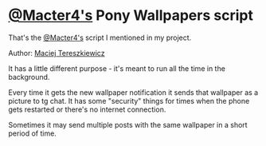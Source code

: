 # [@Macter4's][GitHub Macter4] Pony Wallpapers script
That's the [@Macter4's][GitHub Macter4] script I mentioned in my project.

Author: [Maciej Tereszkiewicz][GitHub Macter4]

It has a little different purpose - it's meant to run all the time in the background.

Every time it gets the new wallpaper notification it sends that wallpaper as a picture to tg chat. It has some "security" things for times when the phone gets restarted or there's no internet connection.

Sometimes it may send multiple posts with the same wallpaper in a short period of time.

[GitHub Macter4]: https://github.com/Macter4
